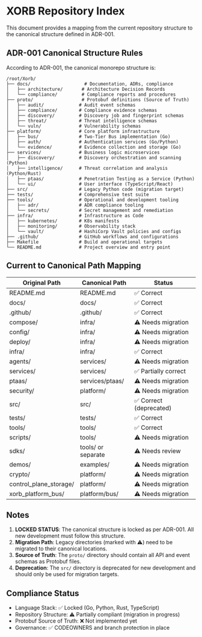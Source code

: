 # XORB Repository Index

This document provides a mapping from the current repository structure to the canonical structure defined in ADR-001.

## ADR-001 Canonical Structure Rules

According to ADR-001, the canonical monorepo structure is:

```
/root/Xorb/
├── docs/                    # Documentation, ADRs, compliance
│   ├── architecture/       # Architecture Decision Records
│   └── compliance/         # Compliance reports and procedures
├── proto/                  # Protobuf definitions (Source of Truth)
│   ├── audit/             # Audit event schemas
│   ├── compliance/        # Compliance evidence schemas
│   ├── discovery/         # Discovery job and fingerprint schemas
│   ├── threat/            # Threat intelligence schemas
│   └── vuln/              # Vulnerability schemas
├── platform/              # Core platform infrastructure
│   ├── bus/               # Two-Tier Bus implementation (Go)
│   ├── auth/              # Authentication services (Go/Python)
│   └── evidence/          # Evidence collection and storage (Go)
├── services/              # Business logic microservices
│   ├── discovery/         # Discovery orchestration and scanning (Python)
│   ├── intelligence/      # Threat correlation and analysis (Python/Rust)
│   ├── ptaas/             # Penetration Testing as a Service (Python)
│   └── ui/                # User interface (TypeScript/React)
├── src/                   # Legacy Python code (migration target)
├── tests/                 # Comprehensive test suite
├── tools/                 # Operational and development tooling
│   ├── adr/               # ADR compliance tooling
│   └── secrets/           # Secret management and remediation
├── infra/                 # Infrastructure as Code
│   ├── kubernetes/        # K8s manifests
│   ├── monitoring/        # Observability stack
│   └── vault/             # HashiCorp Vault policies and configs
├── .github/               # GitHub workflows and configurations
├── Makefile               # Build and operational targets
└── README.md              # Project overview and entry point
```

## Current to Canonical Path Mapping

| Original Path | Canonical Path | Status |
|---------------|----------------|--------|
| README.md | README.md | ✅ Correct |
| docs/ | docs/ | ✅ Correct |
| .github/ | .github/ | ✅ Correct |
| compose/ | infra/ | ⚠️ Needs migration |
| config/ | infra/ | ⚠️ Needs migration |
| deploy/ | infra/ | ⚠️ Needs migration |
| infra/ | infra/ | ✅ Correct |
| agents/ | services/ | ⚠️ Needs migration |
| services/ | services/ | ✅ Partially correct |
| ptaas/ | services/ptaas/ | ⚠️ Needs migration |
| security/ | platform/ | ⚠️ Needs migration |
| src/ | src/ | ✅ Correct (deprecated) |
| tests/ | tests/ | ✅ Correct |
| tools/ | tools/ | ✅ Correct |
| scripts/ | tools/ | ⚠️ Needs migration |
| sdks/ | tools/ or separate | ⚠️ Needs review |
| demos/ | examples/ | ⚠️ Needs migration |
| crypto/ | platform/ | ⚠️ Needs migration |
| control_plane_storage/ | platform/ | ⚠️ Needs migration |
| xorb_platform_bus/ | platform/bus/ | ⚠️ Needs migration |

## Notes

1. **LOCKED STATUS**: The canonical structure is locked as per ADR-001. All new development must follow this structure.
2. **Migration Path**: Legacy directories (marked with ⚠️) need to be migrated to their canonical locations.
3. **Source of Truth**: The `proto/` directory should contain all API and event schemas as Protobuf files.
4. **Deprecation**: The `src/` directory is deprecated for new development and should only be used for migration targets.

## Compliance Status

- Language Stack: ✅ Locked (Go, Python, Rust, TypeScript)
- Repository Structure: ⚠️ Partially compliant (migration in progress)
- Protobuf Source of Truth: ❌ Not implemented yet
- Governance: ✅ CODEOWNERS and branch protection in place